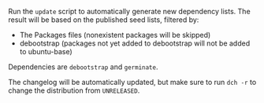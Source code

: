 Run the `update` script to automatically generate new dependency lists.
The result will be based on the published seed lists, filtered by:

 * The Packages files (nonexistent packages will be skipped)
 * debootstrap (packages not yet added to debootstrap will not be added
  to ubuntu-base)

Dependencies are `debootstrap` and `germinate`.

The changelog will be automatically updated, but make sure to run
`dch -r` to change the distribution from `UNRELEASED`.
